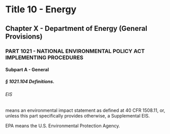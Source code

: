 
# Title 10 - Energy
## Chapter X - Department of Energy (General Provisions)
### PART 1021 - NATIONAL ENVIRONMENTAL POLICY ACT IMPLEMENTING PROCEDURES
#### Subpart A - General
##### § 1021.104 Definitions.
###### EIS

means an environmental impact statement as defined at 40 CFR 1508.11, or, unless this part specifically provides otherwise, a Supplemental EIS.

EPA means the U.S. Environmental Protection Agency.
